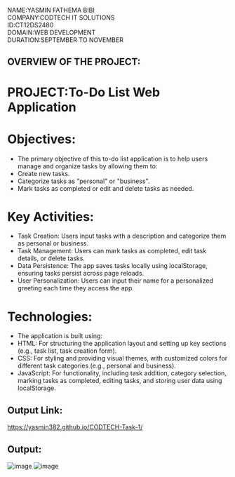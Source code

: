 NAME:YASMIN FATHEMA BIBI    
COMPANY:CODTECH IT SOLUTIONS    
ID:CT12DS2480    
DOMAIN:WEB DEVELOPMENT    
DURATION:SEPTEMBER TO NOVEMBER    

## OVERVIEW OF THE PROJECT:    
# PROJECT:To-Do List Web Application    
# Objectives:    
* The primary objective of this to-do list application is to help users manage and organize tasks by allowing them to:  
* Create new tasks.  
* Categorize tasks as "personal" or "business".  
* Mark tasks as completed or edit and delete tasks as needed.  
# Key Activities:  
* Task Creation: Users input tasks with a description and categorize them as personal or business.  
* Task Management: Users can mark tasks as completed, edit task details, or delete tasks.  
* Data Persistence: The app saves tasks locally using localStorage, ensuring tasks persist across page reloads.  
* User Personalization: Users can input their name for a personalized greeting each time they access the app.  
# Technologies:  
* The application is built using:  
* HTML: For structuring the application layout and setting up key sections (e.g., task list, task creation form).  
* CSS: For styling and providing visual themes, with customized colors for different task categories (e.g., personal and business).  
* JavaScript: For functionality, including task addition, category selection, marking tasks as completed, editing tasks, and storing user data using localStorage.

## Output Link:  
https://yasmin382.github.io/CODTECH-Task-1/

## Output:
![image](https://github.com/user-attachments/assets/07322896-5262-4aa4-9232-a9b2e4e4e99c)
![image](https://github.com/user-attachments/assets/84d2fbdc-461b-4402-abfe-536d3ab2fdcf)
